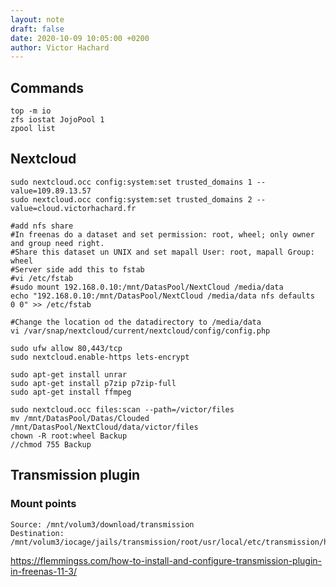 ```yaml
---
layout: note
draft: false
date: 2020-10-09 10:05:00 +0200
author: Victor Hachard
---
```


## Commands

```
top -m io
zfs iostat JojoPool 1
zpool list
```

## Nextcloud

```
sudo nextcloud.occ config:system:set trusted_domains 1 --value=109.89.13.57
sudo nextcloud.occ config:system:set trusted_domains 2 --value=cloud.victorhachard.fr
```

```
#add nfs share
#In freenas do a dataset and set permission: root, wheel; only owner and group need right.
#Share this dataset un UNIX and set mapall User: root, mapall Group: wheel
#Server side add this to fstab
#vi /etc/fstab
#sudo mount 192.168.0.10:/mnt/DatasPool/NextCloud /media/data
echo "192.168.0.10:/mnt/DatasPool/NextCloud /media/data nfs defaults    0 0" >> /etc/fstab
```

```
#Change the location od the datadirectory to /media/data
vi /var/snap/nextcloud/current/nextcloud/config/config.php
```

```
sudo ufw allow 80,443/tcp
sudo nextcloud.enable-https lets-encrypt
```

```
sudo apt-get install unrar
sudo apt-get install p7zip p7zip-full
sudo apt-get install ffmpeg
```

```
sudo nextcloud.occ files:scan --path=/victor/files
mv /mnt/DatasPool/Datas/Clouded /mnt/DatasPool/NextCloud/data/victor/files
chown -R root:wheel Backup
//chmod 755 Backup
```

## Transmission plugin

### Mount points

```
Source: /mnt/volum3/download/transmission
Destination: /mnt/volum3/iocage/jails/transmission/root/usr/local/etc/transmission/home/Downloads
```

https://flemmingss.com/how-to-install-and-configure-transmission-plugin-in-freenas-11-3/

